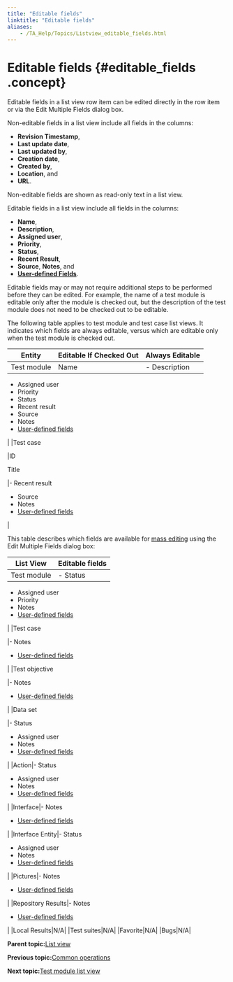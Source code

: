 ```yaml
--- 
title: "Editable fields"
linktitle: "Editable fields"
aliases: 
    - /TA_Help/Topics/Listview_editable_fields.html
---
```

# Editable fields {#editable_fields .concept}

Editable fields in a list view row item can be edited directly in the row item or via the Edit Multiple Fields dialog box.

Non-editable fields in a list view include all fields in the columns:

-   **Revision Timestamp**,
-   **Last update date**,
-   **Last updated by**,
-   **Creation date**,
-   **Created by**,
-   **Location**, and
-   **URL**.

Non-editable fields are shown as read-only text in a list view.

Editable fields in a list view include all fields in the columns:

-   **Name**,
-   **Description**,
-   **Assigned user**,
-   **Priority**,
-   **Status**,
-   **Recent Result**,
-   **Source**, **Notes**, and
-   [**User-defined Fields**](../../TA_Administration/Topics/User_defined_fields.html).

Editable fields may or may not require additional steps to be performed before they can be edited. For example, the name of a test module is editable only after the module is checked out, but the description of the test module does not need to be checked out to be editable.

The following table applies to test module and test case list views. It indicates which fields are always editable, versus which are editable only when the test module is checked out.

|Entity|Editable If Checked Out|Always Editable|
|------|-----------------------|---------------|
|Test module|Name|-   Description
-   Assigned user
-   Priority
-   Status
-   Recent result
-   Source
-   Notes
-   [User-defined fields](../../TA_Administration/Topics/User_defined_fields.html)

|
|Test case

|ID

 Title

|-   Recent result
-   Source
-   Notes
-   [User-defined fields](../../TA_Administration/Topics/User_defined_fields.html)

|

This table describes which fields are available for [mass editing](Listview_edit_fields.html) using the Edit Multiple Fields dialog box:

|List View|Editable fields|
|---------|---------------|
|Test module|-   Status
-   Assigned user
-   Priority
-   Notes
-   [User-defined fields](../../TA_Administration/Topics/User_defined_fields.html)

|
|Test case

|-   Notes
-   [User-defined fields](../../TA_Administration/Topics/User_defined_fields.html)

|
|Test objective

|-   Notes
-   [User-defined fields](../../TA_Administration/Topics/User_defined_fields.html)

|
|Data set

|-   Status
-   Assigned user
-   Notes
-   [User-defined fields](../../TA_Administration/Topics/User_defined_fields.html)

|
|Action|-   Status
-   Assigned user
-   Notes
-   [User-defined fields](../../TA_Administration/Topics/User_defined_fields.html)

|
|Interface|-   Notes
-   [User-defined fields](../../TA_Administration/Topics/User_defined_fields.html)

|
|Interface Entity|-   Status
-   Assigned user
-   Notes
-   [User-defined fields](../../TA_Administration/Topics/User_defined_fields.html)

|
|Pictures|-   Notes
-   [User-defined fields](../../TA_Administration/Topics/User_defined_fields.html)

|
|Repository Results|-   Notes
-   [User-defined fields](../../TA_Administration/Topics/User_defined_fields.html)

|
|Local Results|N/A|
|Test suites|N/A|
|Favorite|N/A|
|Bugs|N/A|

**Parent topic:**[List view](../../TA_Help/Topics/Projects_and_tests_list_view.html)

**Previous topic:**[Common operations](../../TA_Help/Topics/Listview_common_operations.html)

**Next topic:**[Test module list view](../../TA_Help/Topics/Listview_TM.html)

